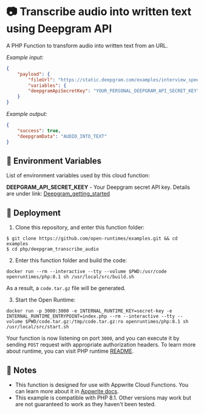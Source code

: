 # 📷 Transcribe audio into written text using Deepgram API

A PHP Function to transform audio into written text from an URL.

_Example input:_

```json
{
    "payload": {
        "fileUrl": "https://static.deepgram.com/examples/interview_speech-analytics.wav",
        "variables": {
        "deepgramApiSecretKey": "YOUR_PERSONAL_DEEPGRAM_API_SECRET_KEY"
    }
}
```

_Example output:_

```json
{
    "success": true,
    "deepgramData": "AUDIO_INTO_TEXT"
}
```

## 📝 Environment Variables

List of environment variables used by this cloud function:

**DEEPGRAM_API_SECRET_KEEY** - Your Deepgram secret API key.
Details are under link: [Deepgram_getting_started](https://developers.deepgram.com/documentation/getting-started/)

## 🚀 Deployment

1. Clone this repository, and enter this function folder:

```
$ git clone https://github.com/open-runtimes/examples.git && cd examples
$ cd php/deepgram_transcribe_audio
```

2. Enter this function folder and build the code:
```
docker run --rm --interactive --tty --volume $PWD:/usr/code openruntimes/php:8.1 sh /usr/local/src/build.sh
```
As a result, a `code.tar.gz` file will be generated.

3. Start the Open Runtime:
```
docker run -p 3000:3000 -e INTERNAL_RUNTIME_KEY=secret-key -e INTERNAL_RUNTIME_ENTRYPOINT=index.php --rm --interactive --tty --volume $PWD/code.tar.gz:/tmp/code.tar.gz:ro openruntimes/php:8.1 sh /usr/local/src/start.sh
```

Your function is now listening on port `3000`, and you can execute it by sending `POST` request with appropriate authorization headers. To learn more about runtime, you can visit PHP runtime [README](https://github.com/open-runtimes/open-runtimes/tree/main/runtimes/php-8.1).

## 📝 Notes

- This function is designed for use with Appwrite Cloud Functions. You can learn more about it in [Appwrite docs](https://appwrite.io/docs/functions).
- This example is compatible with PHP 8.1. Other versions may work but are not guaranteed to work as they haven't been tested.